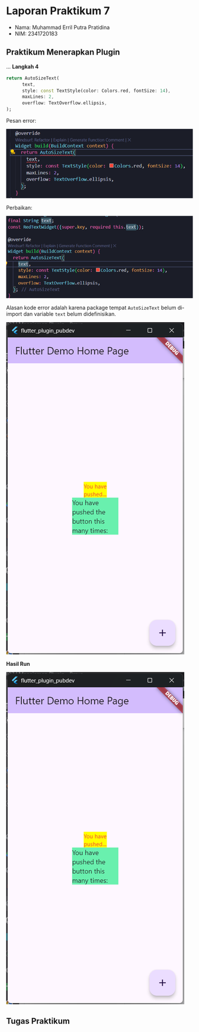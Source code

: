 # Laporan Praktikum 7

- Nama: Muhammad Erril Putra Pratidina
- NIM: 2341720183

## Praktikum Menerapkan Plugin
...
**Langkah 4**

```dart
return AutoSizeText(
      text,
      style: const TextStyle(color: Colors.red, fontSize: 14),
      maxLines: 2,
      overflow: TextOverflow.ellipsis,
);
```

Pesan error:

![](attachments/Pasted%20image%2020251014155427.png)

Perbaikan:

![](attachments/Pasted%20image%2020251014155715.png)

Alasan kode error adalah karena package tempat `AutoSizeText` belum di-import dan variable `text` belum didefinisikan.

![](attachments/Pasted%20image%2020251014160440.png)


**Hasil Run**

![](attachments/Pasted%20image%2020251014160509.png)

## Tugas Praktikum

